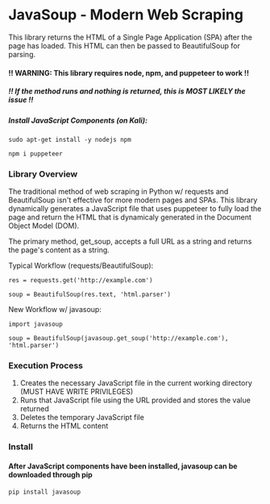 # JavaSoup - Modern Web Scraping

This library returns the HTML of a Single Page Application (SPA) after the page has loaded.  This HTML can then be passed to BeautifulSoup for parsing.

#### !! WARNING: This library requires node, npm, and puppeteer to work !!
##### !! If the method runs and nothing is returned, this is MOST LIKELY the issue !!

##### Install JavaScript Components (on Kali):

`sudo apt-get install -y nodejs npm`

`npm i puppeteer`

### Library Overview

The traditional method of web scraping in Python w/ requests and BeautifulSoup isn't effective for more modern pages and SPAs.  This library dynamically generates a JavaScript file that uses puppeteer to fully load the page and return the HTML that is dynamicaly generated in the Document Object Model (DOM).

The primary method, get_soup, accepts a full URL as a string and returns the page's content as a string.

Typical Workflow (requests/BeautifulSoup):

`res = requests.get('http://example.com')`

`soup = BeautifulSoup(res.text, 'html.parser')`

New Workflow w/ javasoup:

`import javasoup`

`soup = BeautifulSoup(javasoup.get_soup('http://example.com'), 'html.parser')`

### Execution Process

1. Creates the necessary JavaScript file in the current working directory (MUST HAVE WRITE PRIVILEGES)
2. Runs that JavaScript file using the URL provided and stores the value returned
3. Deletes the temporary JavaScript file
4. Returns the HTML content

### Install

#### After JavaScript components have been installed, javasoup can be downloaded through pip

`pip install javasoup`
